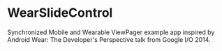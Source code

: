WearSlideControl
================

Synchronized Mobile and Wearable ViewPager example app inspired by Android Wear: The Developer's Perspective talk from Google I/O 2014.

